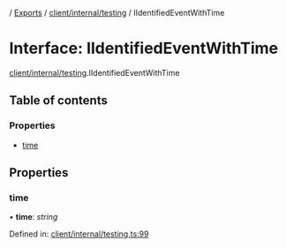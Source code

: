 [](../README.md) / [Exports](../modules.md) / [client/internal/testing](../modules/client_internal_testing.md) / IIdentifiedEventWithTime

# Interface: IIdentifiedEventWithTime

[client/internal/testing](../modules/client_internal_testing.md).IIdentifiedEventWithTime

## Table of contents

### Properties

- [time](client_internal_testing.iidentifiedeventwithtime.md#time)

## Properties

### time

• **time**: *string*

Defined in: [client/internal/testing.ts:99](https://github.com/onzag/itemize/blob/11a98dec/client/internal/testing.ts#L99)
